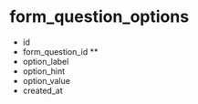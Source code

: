 # form_question_options
- id
- form_question_id **
- option_label
- option_hint
- option_value
- created_at
